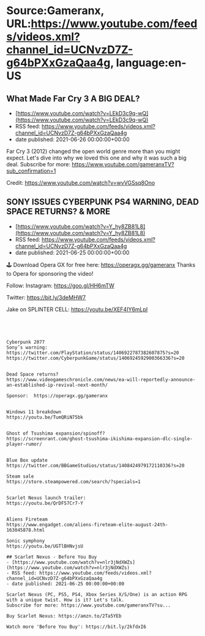 # Source:Gameranx, URL:https://www.youtube.com/feeds/videos.xml?channel_id=UCNvzD7Z-g64bPXxGzaQaa4g, language:en-US

## What Made Far Cry 3 A BIG DEAL?
 - [https://www.youtube.com/watch?v=LEkD3c9q-wQ](https://www.youtube.com/watch?v=LEkD3c9q-wQ)
 - RSS feed: https://www.youtube.com/feeds/videos.xml?channel_id=UCNvzD7Z-g64bPXxGzaQaa4g
 - date published: 2021-06-26 00:00:00+00:00

Far Cry 3 (2012) changed the open world genre more than you might expect. Let's dive into why we loved this one and why it was such a big deal.
Subscribe for more: https://www.youtube.com/gameranxTV?sub_confirmation=1

Credit: https://www.youtube.com/watch?v=wvVGSsq8Ono

## SONY ISSUES CYBERPUNK PS4 WARNING, DEAD SPACE RETURNS? & MORE
 - [https://www.youtube.com/watch?v=Y_hy8ZB81L8](https://www.youtube.com/watch?v=Y_hy8ZB81L8)
 - RSS feed: https://www.youtube.com/feeds/videos.xml?channel_id=UCNvzD7Z-g64bPXxGzaQaa4g
 - date published: 2021-06-25 00:00:00+00:00

🕹 Download Opera GX for free here: https://operagx.gg/gameranx
Thanks to Opera for sponsoring the video!

Follow:
 Instagram: https://goo.gl/HH6mTW​​​​​​​

Twitter: https://bit.ly/3deMHW7​​​​​​​

Jake on SPLINTER CELL: https://youtu.be/XEF4IY6mLpI



 ~~~~STORIES~~~~




Cyberpunk 2077
Sony’s warning: https://twitter.com/PlayStation/status/1406922787382607875?s=20
https://twitter.com/CyberpunkGame/status/1406924592900366336?s=20


Dead Space returns?
https://www.videogameschronicle.com/news/ea-will-reportedly-announce-an-established-ip-revival-next-month/

Sponsor:  https://operagx.gg/gameranx


Windows 11 breakdown
https://youtu.be/TumQRiN75bk


Ghost of Tsushima expansion/spinoff?
https://screenrant.com/ghost-tsushima-ikishima-expansion-dlc-single-player-rumor/


Blue Box update
https://twitter.com/BBGameStudios/status/1408424979172110336?s=20

Steam sale
https://store.steampowered.com/search/?specials=1


Scarlet Nexus launch trailer: 
https://youtu.be/QrDF57Cr7-Y


Aliens Fireteam
https://www.engadget.com/aliens-fireteam-elite-august-24th-163045878.html

Sonic symphony
https://youtu.be/UGTlBHNvjsU

## Scarlet Nexus - Before You Buy
 - [https://www.youtube.com/watch?v=nlr3jNdXWZs](https://www.youtube.com/watch?v=nlr3jNdXWZs)
 - RSS feed: https://www.youtube.com/feeds/videos.xml?channel_id=UCNvzD7Z-g64bPXxGzaQaa4g
 - date published: 2021-06-25 00:00:00+00:00

Scarlet Nexus (PC, PS5, PS4, Xbox Series X/S/One) is an action RPG with a unique twist. How is it? Let's talk.
Subscribe for more: https://www.youtube.com/gameranxTV?su...

Buy Scarlet Nexus: https://amzn.to/2Ta5YEb

Watch more 'Before You Buy': https://bit.ly/2kfdxI6

